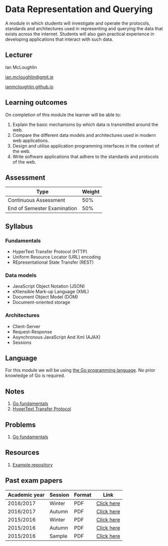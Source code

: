 # Data Representation and Querying
A module in which students will investigate and operate the protocols, standards and architectures used in representing and querying the data that exists across the internet.
Students will also gain practical experience in developing applications that interact with such data.

## Lecturer
Ian McLoughlin

ian.mcloughlin@gmit.ie

[ianmcloughlin.github.io](https://ianmcloughlin.github.io)

## Learning outcomes
On completion of this module the learner will be able to:

1. Explain the basic mechanisms by which data is transmitted around the web.
2. Compare the different data models and architectures used in modern web applications.
3. Design and utilise application programming interfaces in the context of the web.
4. Write software applications that adhere to the standards and protocols of the web.


## Assessment

| Type                         | Weight |
| -----------------------------|--------|
| Continuous Assessment        | 50%    |
| End of Semester Examination  | 50%    |


## Syllabus

### Fundamentals
- HyperText Transfer Protocol (HTTP)
- Uniform Resource Locator (URL) encoding
- REpresentational State Transfer (REST)


### Data models
- JavaScript Object Notation (JSON)
- eXtensible Mark-up Language (XML)
- Document Object Model (DOM)
- Document-oriented storage


### Architectures
- Client-Server
- Request-Response
- Asynchronous JavaScript And Xml (AJAX)
- Sessions


## Language
For this module we will be using [the Go programming language](https://golang.org/).
No prior knowledge of Go is required.


## Notes

1. [Go fundamentals](notes/go.md)
2. [HyperText Transfer Protocol](notes/http.md)


## Problems

1. [Go fundamentals](problems/go-fundamentals.md)

## Resources

1. [Example repository](https://github.com/data-representation/go-examples)

## Past exam papers

| Academic year  | Session | Format | Link                                    |
|----------------|---------|--------|-----------------------------------------|
| 2016/2017      | Winter  | PDF    | [Click here](resources/1617-data-winter-exam.pdf) |
| 2016/2017      | Autumn  | PDF    | [Click here](resources/1617-data-autumn-exam.pdf) |
| 2015/2016      | Winter  | PDF    | [Click here](resources/1516-data-winter-exam.pdf) |
| 2015/2016      | Autumn  | PDF    | [Click here](resources/1516-data-autumn-exam.pdf) |
| 2015/2016      | Sample  | PDF    | [Click here](resources/1516-data-sample-exam.pdf) |